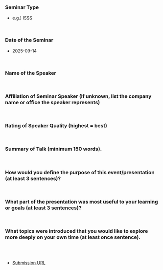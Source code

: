 ### Seminar Type
- e.g.) ISSS

<br>

### Date of the Seminar
- 2025-09-14

<br>

### Name of the Speaker


<br>

### Affiliation of Seminar Speaker (If unknown, list the company name or office the speaker represents)


<br>

### Rating of Speaker Quality (highest = best)



<br>

### Summary of Talk (minimum 150 words).



<br>

### How would you define the purpose of this event/presentation (at least 3 sentences)?




<br>

### What part of the presentation was most useful to your learning or goals (at least 3 sentences)?




<br>

### What topics were introduced that you would like to explore more deeply on your own time (at least once sentence). 


<br><br>


- [Submission URL](https://docs.google.com/forms/d/e/1FAIpQLSeV8yG6jefnBEMsu4bvE2TtlR_hiAsjM4yiV898Y_uMfonaPA/formResponse)